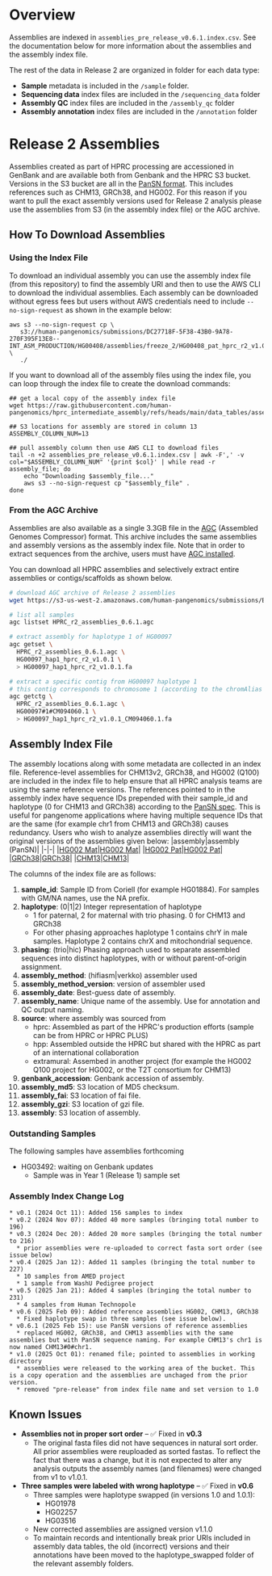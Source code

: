 # Overview

Assemblies are indexed in `assemblies_pre_release_v0.6.1.index.csv`. See the documentation below for more information about the assemblies and the assembly index file.

The rest of the data in Release 2 are organized in folder for each data type:
* **Sample** metadata is included in the `/sample` folder.
* **Sequencing data** index files are included in the `/sequencing_data` folder
* **Assembly QC** index files are included in the `/assembly_qc` folder
* **Assembly annotation** index files are included in the `/annotation` folder

# Release 2 Assemblies
 
 Assemblies created as part of HPRC processing are accessioned in GenBank and are available both from Genbank and the HPRC S3 bucket. Versions in the S3 bucket are all in the [PanSN format](https://github.com/pangenome/PanSN-spec). This includes references such as CHM13, GRCh38, and HG002. For this reason if you want to pull the exact assembly versions used for Release 2 analysis please use the assemblies from S3 (in the assembly index file) or the AGC archive.

 
## How To Download Assemblies

### Using the Index File
To download an individual assembly you can use the assembly index file (from this repository) to find the assembly URI and then to use the AWS CLI to download the individual assemblies. Each assembly can be downloaded without egress fees but users without AWS credentials need to include `--no-sign-request` as shown in the example below:
```
aws s3 --no-sign-request cp \
   s3://human-pangenomics/submissions/DC27718F-5F38-43B0-9A78-270F395F13E8--INT_ASM_PRODUCTION/HG00408/assemblies/freeze_2/HG00408_pat_hprc_r2_v1.0.1.fa.gz \
   ./
```

If you want to download all of the assembly files using the index file, you can loop through the index file to create the download commands:

```
## get a local copy of the assembly index file
wget https://raw.githubusercontent.com/human-pangenomics/hprc_intermediate_assembly/refs/heads/main/data_tables/assemblies_pre_release_v0.6.1.index.csv

## S3 locations for assembly are stored in column 13
ASSEMBLY_COLUMN_NUM=13

## pull assembly column then use AWS CLI to download files
tail -n +2 assemblies_pre_release_v0.6.1.index.csv | awk -F',' -v col="$ASSEMBLY_COLUMN_NUM" '{print $col}' | while read -r assembly_file; do
    echo "Downloading $assembly_file..."
    aws s3 --no-sign-request cp "$assembly_file" .
done
```
### From the AGC Archive

Assemblies are also available as a single 3.3GB file in the
[AGC](https://github.com/refresh-bio/agc) (Assembled Genomes Compressor) format. This archive includes the same assemblies and assembly versions as the assembly index file. Note that in order to extract sequences from the archive, users must have [AGC installed](https://github.com/refresh-bio/agc?tab=readme-ov-file#prebuild-releases).

You can download all HPRC assemblies and selectively extract entire assemblies or contigs/scaffolds as shown below.
```sh
# download AGC archive of Release 2 assemblies
wget https://s3-us-west-2.amazonaws.com/human-pangenomics/submissions/B4174A5F-F20E-4DCF-8470-F8A907B640BC--HPRCv2_0.6.1_pr_agc_submission/HPRC_r2_assemblies_0.6.1.agc

# list all samples
agc listset HPRC_r2_assemblies_0.6.1.agc

# extract assembly for haplotype 1 of HG00097
agc getset \
  HPRC_r2_assemblies_0.6.1.agc \
  HG00097_hap1_hprc_r2_v1.0.1 \
  > HG00097_hap1_hprc_r2_v1.0.1.fa

# extract a specific contig from HG00097 haplotype 1
# this contig corresponds to chromosome 1 (according to the chromAlias file)
agc getctg \
  HPRC_r2_assemblies_0.6.1.agc \
  HG00097#1#CM094060.1 \
  > HG00097_hap1_hprc_r2_v1.0.1_CM094060.1.fa
```

## Assembly Index File
The assembly locations along with some metadata are collected in an index file. Reference-level assemblies for CHM13v2, GRCh38, and HG002 (Q100) are included in the index file to help ensure that all HPRC analysis teams are using the same reference versions. The references pointed to in the assembly index have sequence IDs prepended with their sample_id and haplotype (0 for CHM13 and GRCh38) according to the [PanSN spec](https://github.com/pangenome/PanSN-spec). This is useful for pangenome applications where having multiple sequence IDs that are the same (for example chr1 from CHM13 and GRCh38) causes redundancy. Users who wish to analyze assemblies directly will want the original versions of the assemblies given below: 
|assembly|assembly (PanSN)|
|-|-|
|[HG002 Mat](https://s3-us-west-2.amazonaws.com/human-pangenomics/T2T/HG002/assemblies/hg002v1.1.mat_MT.fasta.gz)|[HG002 Mat](https://s3-us-west-2.amazonaws.com/human-pangenomics/working/HPRC_PLUS/HG002/assemblies/Q100/pansn/hg002v1.1.mat_MT.PanSN.fa.gz)|
|[HG002 Pat](https://s3-us-west-2.amazonaws.com/human-pangenomics/T2T/HG002/assemblies/hg002v1.1.pat.fasta.gz)|[HG002 Pat](https://s3-us-west-2.amazonaws.com/human-pangenomics/working/HPRC_PLUS/HG002/assemblies/Q100/pansn/hg002v1.1.pat.PanSN.fa.gz)|
|[GRCh38](https://s3-us-west-2.amazonaws.com/human-pangenomics/working/HPRC_PLUS/GRCh38/assemblies/GCA_000001405.15_GRCh38_no_alt_analysis_set.fna.gz)|[GRCh38](https://s3-us-west-2.amazonaws.com/human-pangenomics/working/HPRC_PLUS/GRCh38/assemblies/pansn/GCA_000001405.15_GRCh38_no_alt_analysis_set.PanSN.fa.gz)|
|[CHM13](https://s3-us-west-2.amazonaws.com/human-pangenomics/T2T/CHM13/assemblies/analysis_set/chm13v2.0_maskedY_rCRS.fa.gz)|[CHM13](https://s3-us-west-2.amazonaws.com/human-pangenomics/working/HPRC_PLUS/CHM13/assemblies/analysis_set/pansn/chm13v2.0_maskedY_rCRS.fa.PanSN.fa.gz)|

The columns of the index file are as follows:
1. **sample_id**: Sample ID from Coriell (for example HG01884). For samples with GM/NA names, use the NA prefix.
2. **haplotype**: (0|1|2) Integer representation of haplotype
    * 1 for paternal, 2 for maternal with trio phasing. 0 for CHM13 and GRCh38 
    * For other phasing approaches haplotype 1 contains chrY in male samples. Haplotype 2 contains chrX and mitochondrial sequence.
3. **phasing**: (trio|hic) Phasing approach used to separate assembled sequences into distinct haplotypes, with or without parent-of-origin assignment.
4. **assembly_method**: (hifiasm|verkko) assembler used
5. **assembly_method_version**: version of assembler used
6. **assembly_date**: Best-guess date of assembly. 
7. **assembly_name**: Unique name of the assembly. Use for annotation and QC output naming.
8. **source**: where assembly was sourced from
    * hprc: Assembled as part of the HPRC's production efforts (sample can be from HPRC or HPRC PLUS)
    * hpp: Assembled outside the HPRC but shared with the HPRC as part of an international collaboration
    * extramural: Assembed in another project (for example the HG002 Q100 project for HG002, or the T2T consortium for CHM13)
9. **genbank_accession**: Genbank accession of assembly.
10. **assembly_md5**: S3 location of MD5 checksum.
11. **assembly_fai**: S3 location of fai file.
12. **assembly_gzi**: S3 location of gzi file.
13. **assembly**: S3 location of assembly. 

### Outstanding Samples
The following samples have assemblies forthcoming
* HG03492: waiting on Genbank updates
  * Sample was in Year 1 (Release 1) sample set

### Assembly Index Change Log

```
* v0.1 (2024 Oct 11): Added 156 samples to index
* v0.2 (2024 Nov 07): Added 40 more samples (bringing total number to 196)
* v0.3 (2024 Dec 20): Added 20 more samples (bringing the total number to 216)
  * prior assemblies were re-uploaded to correct fasta sort order (see issue below)
* v0.4 (2025 Jan 12): Added 11 samples (bringing the total number to 227)
  * 10 samples from AMED project
  * 1 sample from WashU Pedigree project
* v0.5 (2025 Jan 21): Added 4 samples (bringing the total number to 231)
  * 4 samples from Human Technopole
* v0.6 (2025 Feb 09): Added reference assemblies HG002, CHM13, GRCh38
  * Fixed haplotype swap in three samples (see issue below). 
* v0.6.1 (2025 Feb 15): use PanSN versions of reference assemblies
  * replaced HG002, GRCh38, and CHM13 assemblies with the same assemblies but with PanSN sequence naming. For example CHM13's chr1 is now named CHM13#0#chr1.
* v1.0 (2025 Oct 01): renamed file; pointed to assemblies in working directory
  * assemblies were released to the working area of the bucket. This is a copy operation and the assemblies are unchaged from the prior version.
  * removed "pre-release" from index file name and set version to 1.0
```

## Known Issues

- **Assemblies not in proper sort order** – ✅ Fixed in **v0.3**
  - The original fasta files did not have sequences in natural sort order. All prior assemblies were reuploaded as sorted fastas. To reflect the fact that there was a change, but it is not expected to alter any analysis outputs the assembly names (and filenames) were changed from v1 to v1.0.1.
- **Three samples were labeled with wrong haplotype** – ✅ Fixed in **v0.6**  
  - Three samples were haplotype swapped (in versions 1.0 and 1.0.1):
    - HG01978  
    - HG02257  
    - HG03516  
  - New corrected assemblies are assigned version v1.1.0  
  - To maintain records and intentionally break prior URIs included in assembly data tables, the old (incorrect) versions and their annotations have been moved to the haplotype_swapped folder of the relevant assembly folders.  

